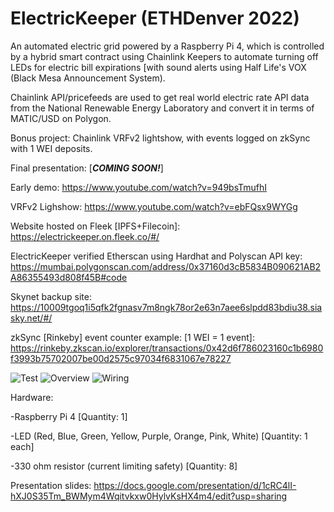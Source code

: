 # ElectricKeeper (ETHDenver 2022)

An automated electric grid powered by a Raspberry Pi 4, which is controlled by a hybrid smart contract using Chainlink Keepers to automate turning off LEDs for electric bill expirations [with sound alerts using Half Life's VOX (Black Mesa Announcement System).

Chainlink API/pricefeeds are used to get real world electric rate API data from the National Renewable Energy Laboratory and convert it in terms of MATIC/USD on Polygon.

Bonus project: Chainlink VRFv2 lightshow, with events logged on zkSync with 1 WEI deposits.

Final presentation: [___COMING SOON!___]

Early demo: https://www.youtube.com/watch?v=949bsTmufhI

VRFv2 Lighshow: https://www.youtube.com/watch?v=ebFQsx9WYGg

Website hosted on Fleek [IPFS+Filecoin]: https://electrickeeper.on.fleek.co/#/

ElectricKeeper verified Etherscan using Hardhat and Polyscan API key: https://mumbai.polygonscan.com/address/0x37160d3cB5834B090621AB2A86355493d808f45B#code

Skynet backup site: https://10009tgoq1i5qfk2fgnasv7m8ngk78or2e63n7aee6slpdd83bdiu38.siasky.net/#/

zkSync [Rinkeby] event counter example: [1 WEI = 1 event]:
https://rinkeby.zkscan.io/explorer/transactions/0x42d6f786023160c1b6980f3993b75702007be00d2575c97034f6831067e78227

<img src="https://github.com/MarcusWentz/ElectricKeeper/blob/main/images/animation4.gif" alt="Test"/>
<img src="https://github.com/MarcusWentz/ElectricalEthereum/blob/main/images/overview7.png" alt="Overview"/>
<img src="https://github.com/MarcusWentz/ElectricalEthereum/blob/main/images/wiring5.png" alt="Wiring"/>

Hardware: 

-Raspberry Pi 4 [Quantity: 1]

-LED (Red, Blue, Green, Yellow, Purple, Orange, Pink, White) [Quantity: 1 each]

-330 ohm resistor (current limiting safety) [Quantity: 8]

Presentation slides: https://docs.google.com/presentation/d/1cRC4lI-hXJ0S35Tm_BWMym4Wqitvkxw0HylvKsHX4m4/edit?usp=sharing
